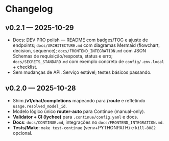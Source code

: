 # Changelog

## v0.2.1 — 2025-10-29
- Docs: DEV PRO polish — README com badges/TOC e ajuste de endpoints; `docs/ARCHITECTURE.md` com diagramas Mermaid (flowchart, decision, sequence); `docs/FRONTEND_INTEGRATION.md` com JSON Schemas de requisição/resposta, status e erro; `docs/SECRETS_STANDARD.md` com exemplo concreto de `config/.env.local` + checklist.
- Sem mudanças de API. Serviço estável; testes básicos passando.

## v0.2.0 — 2025-10-28
- Shim **/v1/chat/completions** mapeando para **/route** e refletindo `usage.resolved_model_id`.
- Modelo lógico único **router-auto** para Continue (manual-only).
- **Validator + CI (lychee)** para `.continue/config.yaml` e docs.
- **Docs**: `docs/CONTINUE.md`, integrações no `docs/FRONTEND_INTEGRATION.md`.
- **Tests/Make**: `make test-continue` (venv+PYTHONPATH) e `kill-8082` opcional.
